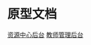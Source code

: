 # 原型文档
[资源中心后台](https://hlooker.github.io/demo/rcenter/start.html)
[教师管理后台](https://hlooker.github.io/demo/school/start.html)
